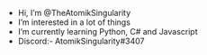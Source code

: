 - Hi, I’m @TheAtomikSingularity
- I’m interested in a lot of things
- I’m currently learning Python, C# and Javascript
- Discord:- AtomikSingularity#3407
